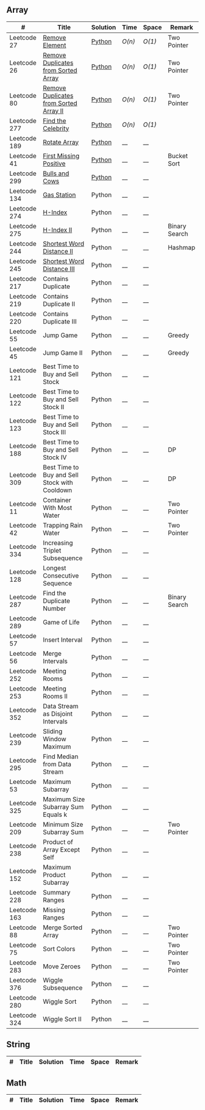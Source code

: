 ## Array
|  #  | Title | Solution | Time | Space | Remark |
| --- | ----- | -------- | ---- | ----- | -------- |
|Leetcode 27| [Remove Element](https://leetcode.com/problems/remove-element/ "Remove Element") | [Python](./Array/Leetcode%2027.%20Remove%20Element.py) | _O(n)_| _O(1)_ | Two Pointer |
|Leetcode 26| [Remove Duplicates from Sorted Array](https://leetcode.com/problems/remove-duplicates-from-sorted-array/ "Remove Duplicates from Sorted Array") | [Python](./Array/Leetcode%2026.%20Remove%20Duplicates%20from%20Sorted%20Array.py) | _O(n)_| _O(1)_ | Two Pointer |
|Leetcode 80| [Remove Duplicates from Sorted Array II](https://leetcode.com/problems/remove-duplicates-from-sorted-array-ii/ "Remove Duplicates from Sorted Array II") | [Python](./Array/Leetcode%2080.%20Remove%20Duplicates%20from%20Sorted%20Array%20II.py) | _O(n)_| _O(1)_ | Two Pointer |
|Leetcode 277| [Find the Celebrity](https://leetcode.com/problems/find-the-celebrity/ "Find the Celebrity") | [Python](https://github.com/zengtian006/LeetCode/blob/master/Array/Leetcode%20277.%20Find%20the%20Celebrity.py) | _O(n)_| _O(1)_ |  |
|Leetcode 189| [Rotate Array](https://leetcode.com/problems/rotate-array/description/ "Rotate Array") | [Python](https://github.com/zengtian006/LeetCode/blob/master/Array/Leetcode%20189.%20Rotate%20Array.py) | __| __ |  |
|Leetcode 41| [First Missing Positive](https://leetcode.com/problems/first-missing-positive/description/ "First Missing Positive") | [Python](https://github.com/zengtian006/LeetCode/blob/master/Array/Leetcode%2041.%20First%20Missing%20Positive.py) | __| __ | Bucket Sort |
|Leetcode 299| [Bulls and Cows](https://leetcode.com/problems/bulls-and-cows/ "Bulls and Cows") | [Python](https://github.com/zengtian006/LeetCode/blob/master/Array/Leetcode%20299.%20Bulls%20and%20Cows.py) | __| __ |  |
|Leetcode 134| [Gas Station](https://leetcode.com/problems/gas-station/description/) | Python | __| __ |  |
|Leetcode 274| [H-Index](https://leetcode.com/problems/h-index/description/) | Python | __| __ |  |
|Leetcode 275| [H-Index II](https://leetcode.com/problems/h-index-ii/description/) | Python | __| __ | Binary Search |
|Leetcode 244| [Shortest Word Distance II](https://leetcode.com/problems/shortest-word-distance-ii/description/) | Python | __| __ | Hashmap |
|Leetcode 245| [Shortest Word Distance III](https://leetcode.com/problems/shortest-word-distance-iii/description/) | Python | __| __ |  |
| Leetcode 217 | Contains Duplicate                            | Python | __| __ |  |
| Leetcode 219 | Contains Duplicate II                         | Python | __| __ |  |
| Leetcode 220 | Contains Duplicate III                        | Python | __| __ |  |
| Leetcode 55  | Jump Game                                     | Python | __| __ | Greedy |
| Leetcode 45  | Jump Game II                                  | Python | __| __ | Greedy |
| Leetcode 121 | Best Time to Buy and Sell Stock               | Python | __| __ |  |
| Leetcode 122 | Best Time to Buy and Sell Stock II            | Python | __| __ |  |
| Leetcode 123 | Best Time to Buy and Sell Stock III           | Python | __| __ |  |
| Leetcode 188 | Best Time to Buy and Sell Stock IV            | Python | __| __ | DP |
| Leetcode 309 | Best Time to Buy and Sell Stock with Cooldown | Python | __| __ | DP |
| Leetcode 11  | Container With Most Water                     | Python | __| __ | Two Pointer |
| Leetcode 42  | Trapping Rain Water                           | Python | __| __ | Two Pointer |
| Leetcode 334 | Increasing Triplet Subsequence                | Python | __| __ |  |
| Leetcode 128 | Longest Consecutive Sequence                  | Python | __| __ |  |
| Leetcode 287 | Find the Duplicate Number                     | Python | __| __ | Binary Search |
| Leetcode 289 | Game of Life                       | Python | __| __ |  |
| Leetcode 57  | Insert Interval                    | Python | __| __ |  |
| Leetcode 56  | Merge Intervals                    | Python | __| __ |  |
| Leetcode 252      | Meeting Rooms                      | Python | __| __ |  |
| Leetcode 253      | Meeting Rooms II                   | Python | __| __ |  |
| Leetcode 352      | Data Stream as Disjoint Intervals  | Python | __| __ |  |
| Leetcode 239      | Sliding Window Maximum             | Python | __| __ |  |
| Leetcode 295      | Find Median from Data Stream       | Python | __| __ |  |
| Leetcode 53       | Maximum Subarray                   | Python | __| __ |  |
| Leetcode 325      | Maximum Size Subarray Sum Equals k | Python | __| __ |  |
| Leetcode 209      | Minimum Size Subarray Sum          | Python | __| __ | Two Pointer |
| Leetcode 238      | Product of Array Except Self       | Python | __| __ |  |
| Leetcode 152      | Maximum Product Subarray           | Python | __| __ |  |
| Leetcode 228      | Summary Ranges                     | Python | __| __ |  |
| Leetcode 163      | Missing Ranges                     | Python | __| __ |  |
| Leetcode 88       | Merge Sorted Array                 | Python | __| __ | Two Pointer |
| Leetcode 75       | Sort Colors                        | Python | __| __ | Two Pointer |
| Leetcode 283      | Move Zeroes                        | Python | __| __ | Two Pointer |
| Leetcode 376      | Wiggle Subsequence                 | Python | __| __ |  |
| Leetcode 280      | Wiggle Sort                        | Python | __| __ |  |
| Leetcode 324      | Wiggle Sort II                     | Python | __| __ |  |


## String
|  #  | Title | Solution | Time | Space | Remark |
| --- | ----- | -------- | ---- | ----- | -------- |

## Math
|  #  | Title | Solution | Time | Space | Remark |
| --- | ----- | -------- | ---- | ----- | -------- |

